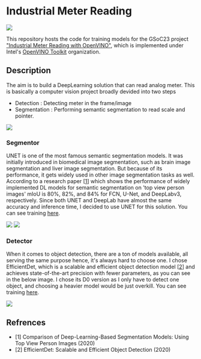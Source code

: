 # Industrial Meter Reading 
![](https://github.com/openvinotoolkit/openvino/assets/71766106/72623109-3b68-4c57-ae6d-b1d07839ec29)

This repository hosts the code for training models for the GSoC23 project ["Industrial Meter Reading with OpenVINO"](https://summerofcode.withgoogle.com/programs/2023/projects/3eKcuFkd), which is implemented under Intel's [OpenVINO Toolkit](https://github.com/openvinotoolkit) organization.

## Description

The aim is to build a DeepLearning solution that can read analog meter. This is basically a computer vision project broadly devided into two steps
* Detection : Detecting meter in the frame/image
* Segmentation : Performing semantic segmentation to read scale and pointer.

![](https://user-images.githubusercontent.com/71766106/245456398-49028900-a253-46d2-bc3d-7515671f8d6f.gif)

### Segmentor

UNET is one of the most famous semantic segmentation models. It was initially introduced in biomedical image segmentation, such as brain image segmentation and liver image segmentation. But because of its performance, it gets widely used in other image segmentation tasks as well.
According to a research paper [[1](#Refrences)] which shows the performance of widely implemented DL models for semantic segmentation on 'top view person images' mIoU is 80%, 82%, and 84% for FCN, U-Net, and DeepLabv3, respectively.
Since both UNET and DeepLab have almost the same accuracy and inference time, I decided to use UNET for this solution. You can see training [here](training-notebooks/segmentor_training.ipynb).

![](https://github.com/openvinotoolkit/openvino/assets/71766106/45cd4ec8-60ff-49ae-8701-fc5b0548f60c)
![](https://github.com/openvinotoolkit/openvino/assets/71766106/975a5b9e-448c-485e-b23a-420378259ddb)

### Detector

When it comes to object detection, there are a ton of models available, all serving the same purpose hence, it's always hard to choose one. I chose EfficientDet, which is a scalable and efficient object detection model [[2](#Refrences)] and achieves state-of-the-art precision with fewer parameters, as you can see in the below image. I chose its D0 version as I only have to detect one object, and choosing a heavier model would be just overkill. You can see training [here](training-notebooks/detector_training.ipynb).

![](https://user-images.githubusercontent.com/71766106/245152449-2939f7c9-b287-4a4b-9617-f04cb1910bc1.png)

## Refrences
* [1] Comparison of Deep-Learning-Based Segmentation Models: Using Top View Person Images (2020)
* [2] EfficientDet: Scalable and Efficient Object Detection (2020)
  
